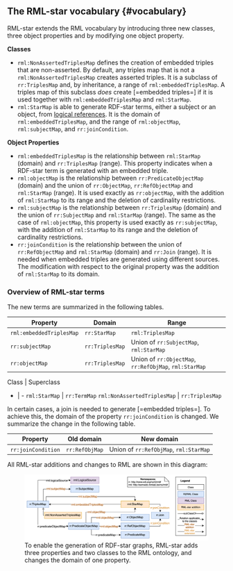 ## The RML-star vocabulary {#vocabulary}

RML-star extends the RML vocabulary by introducing three new classes, three object properties and by modifying one object property. 


**Classes**

-  `rml:NonAssertedTriplesMap` defines the creation of embedded triples that are non-asserted. By default, any triples map that is not a `rml:NonAssertedTriplesMap` creates asserted triples. It is a subclass of `rr:TriplesMap` and, by inheritance, a range of `rml:embeddedTriplesMap`. A triples map of this subclass *does* create [=embedded triples=] if it is used together with `rml:embeddedTriplesMap` and `rml:StarMap`.
-  `rml:StarMap` is able to generate RDF-star terms, either a subject or an object, from [logical references](https://rml.io/specs/rml/#reference). It is the domain of `rml:embeddedTriplesMap`, and the range of `rml:objectMap`, `rml:subjectMap`, and `rr:joinCondition`.

**Object Properties**

-  `rml:embeddedTriplesMap` is the relationship between `rml:StarMap` (domain) and `rr:TriplesMap` (range). This property indicates when a RDF-star term is generated with an embedded triple. 
-  `rml:objectMap` is the relationship between `rr:PredicateObjectMap` (domain) and the union of `rr:ObjectMap`, `rr:RefObjectMap` and `rml:StarMap` (range). It is used exactly as `rr:objectMap`, with the addition of `rml:StarMap` to its range and the deletion of cardinality restrictions.
-  `rml:subjectMap` is the relationship between `rr:TriplesMap` (domain) and the union of `rr:SubjectMap` and `rml:StarMap` (range). The same as the case of `rml:objectMap`, this property is used exactly as `rr:subjectMap`, with the addition of `rml:StarMap` to its range and the deletion of cardinality restrictions.
-  `rr:joinCondition` is the relationship between the union of `rr:RefObjectMap` and `rml:StarMap` (domain) and `rr:Join` (range). It is needed when embedded triples are generated using different sources. The modification with respect to the original property was the addition of `rml:StarMap` to its domain.



### Overview of RML-star terms
The new terms are summarized in the following tables.

Property | Domain | Range
-|-|-
`rml:embeddedTriplesMap` | `rr:StarMap` |  `rml:TriplesMap`
`rr:subjectMap` | `rr:TriplesMap` | Union of `rr:SubjectMap`, `rml:StarMap`
`rr:objectMap` | `rr:TriplesMap` | Union of `rr:ObjectMap`, `rr:RefObjMap`, `rml:StarMap`

Class | Superclass 
- | -
`rml:StarMap` | `rr:TermMap`
`rml:NonAssertedTriplesMap` | `rr:TriplesMap`

In certain cases, a join is needed to generate [=embedded triples=]. To achieve this, the domain of the property `rr:joinCondition` is changed. We summarize the change in the following table.

Property | Old domain | New domain
-|-|-
`rr:joinCondition` | `rr:RefObjMap` | Union of `rr:RefObjMap`, `rml:StarMap`

All RML-star additions and changes to RML are shown in this diagram:
<figure>
  <img src="./ontology/rml-star_diagram.png" alt="Target structure"/>
  <figcaption>To enable the generation of RDF-star graphs, RML-star adds three properties and two classes to the RML ontology, and changes the domain of one property.</figcaption>
</figure>
